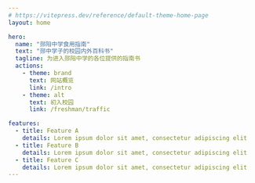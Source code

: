 ```yaml
---
# https://vitepress.dev/reference/default-theme-home-page
layout: home

hero:
  name: "郧阳中学食用指南"
  text: "郧中学子的校园内外百科书"
  tagline: 为进入郧阳中学的各位提供的指南书
  actions:
    - theme: brand
      text: 网站概览
      link: /intro
    - theme: alt
      text: 初入校园
      link: /freshman/traffic

features:
  - title: Feature A
    details: Lorem ipsum dolor sit amet, consectetur adipiscing elit
  - title: Feature B
    details: Lorem ipsum dolor sit amet, consectetur adipiscing elit
  - title: Feature C
    details: Lorem ipsum dolor sit amet, consectetur adipiscing elit
---
```


